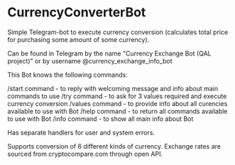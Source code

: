 # CurrencyConverterBot

Simple Telegram-bot to execute currency conversion (calculates total price for purchasing some amount of some currency).

Can be found in Telegram by the name "Currency Exchange Bot (QAL project)" or by username @currency_exchange_info_bot

This Bot knows the following commands:

/start command - to reply with welcoming message and info about main commands to use
/try command - to ask for 3 values required and execute currency conversion
/values command - to provide info about all curencies available to use with Bot
/help command - to return all commands available to use with Bot
/info command - to show all main info about Bot

Has separate handlers for user and system errors. 

Supports conversion of 6 different kinds of currency. Exchange rates are sourced from cryptocompare.com through open API.

